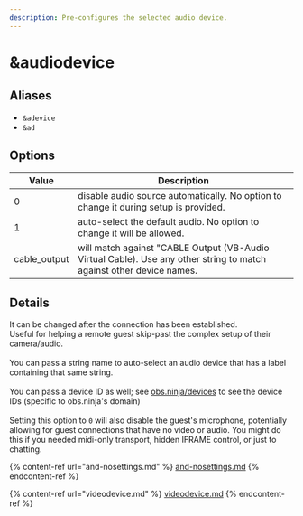 ```yaml
---
description: Pre-configures the selected audio device.
---
```


# \&audiodevice

## Aliases

* `&adevice`
* `&ad`

## Options

| Value         | Description                                                                                                          |
| ------------- | -------------------------------------------------------------------------------------------------------------------- |
| 0             | disable audio source automatically. No option to change it during setup is provided.                                 |
| 1             | auto-select the default audio. No option to change it will be allowed.                                               |
| cable\_output | will match against "CABLE Output (VB-Audio Virtual Cable). Use any other string to match against other device names. |

## Details

It can be changed after the connection has been established.\
Useful for helping a remote guest skip-past the complex setup of their camera/audio.\
\
You can pass a string name to auto-select an audio device that has a label containing that same string.\
\
You can pass a device ID as well; see [obs.ninja/devices](https://obs.ninja/devices) to see the device IDs (specific to obs.ninja's domain)\
\
Setting this option to `0` will also disable the guest's microphone, potentially allowing for guest connections that have no video or audio. You might do this if you needed midi-only transport, hidden IFRAME control, or just to chatting.

{% content-ref url="and-nosettings.md" %}
[and-nosettings.md](and-nosettings.md)
{% endcontent-ref %}

{% content-ref url="videodevice.md" %}
[videodevice.md](videodevice.md)
{% endcontent-ref %}

